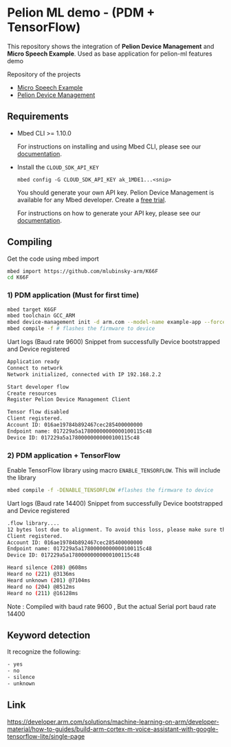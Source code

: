 # Pelion ML demo - (PDM + TensorFlow)

This repository shows the integration  of **Pelion Device Management** and **Micro Speech Example**. Used as base application for pelion-ml features demo

Repository of the projects

- [Micro Speech Example](https://github.com/tensorflow/tensorflow/tree/master/tensorflow/lite/micro/examples/micro_speech#deploy-to-nxp-frdm-k66f)
- [Pelion Device Management](https://github.com/tensorflow/tensorflow/tree/master/tensorflow/lite/micro/examples/micro_speech#deploy-to-nxp-frdm-k66f)

## Requirements

- Mbed CLI >= 1.10.0

  For instructions on installing and using Mbed CLI, please see our [documentation](https://os.mbed.com/docs/mbed-os/latest/tools/developing-mbed-cli.html).

- Install the `CLOUD_SDK_API_KEY`

   `mbed config -G CLOUD_SDK_API_KEY ak_1MDE1...<snip>`

   You should generate your own API key. Pelion Device Management is available for any Mbed developer. Create a [free trial](https://os.mbed.com/pelion-free-tier).

   For instructions on how to generate your API key, please see our [documentation](https://cloud.mbed.com/docs/current/integrate-web-app/api-keys.html#generating-an-api-key).

## Compiling

Get the code using mbed import

```sh
mbed import https://github.com/mlubinsky-arm/K66F
cd K66F
```

### 1) PDM application (Must for first time)

```sh
mbed target K6GF
mbed toolchain GCC_ARM
mbed device-management init -d arm.com --model-name example-app --force -q
mbed compile -f # flashes the firmware to device 
```

Uart logs (Baud rate 9600) Snippet from successfully Device bootstrapped and Device registered

```sh
Application ready
Connect to network
Network initialized, connected with IP 192.168.2.2

Start developer flow
Create resources
Register Pelion Device Management Client

Tensor flow disabled 
Client registered.
Account ID: 016ae19784b892467cec285400000000
Endpoint name: 017229a5a17800000000000100115c48
Device ID: 017229a5a17800000000000100115c48
```

### 2) PDM application + TensorFlow

Enable TensorFlow library using macro `ENABLE_TENSORFLOW`. This will include the library

```sh
mbed compile -f -DENABLE_TENSORFLOW #flashes the firmware to device 
```

Uart logs (Baud rate 14400) Snippet from successfully Device bootstrapped and Device registered

```sh
.flow library.... 
12 bytes lost due to alignment. To avoid this loss, please make sure the tensor_arena is 16 bytes aligned.
Client registered.
Account ID: 016ae19784b892467cec285400000000
Endpoint name: 017229a5a17800000000000100115c48
Device ID: 017229a5a17800000000000100115c48

Heard silence (208) @608ms
Heard no (221) @3136ms
Heard unknown (201) @7104ms
Heard no (204) @8512ms
Heard no (211) @16128ms

```

Note : Compiled with baud rate 9600 , But the actual Serial port baud rate 14400

## Keyword detection

It recognize  the following:

```sh
- yes
- no
- silence
- unknown
```

## Link

<https://developer.arm.com/solutions/machine-learning-on-arm/developer-material/how-to-guides/build-arm-cortex-m-voice-assistant-with-google-tensorflow-lite/single-page>
